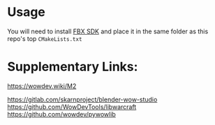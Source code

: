 # Usage

You will need to install [FBX SDK](https://www.autodesk.com/developer-network/platform-technologies/fbx-sdk-2020-3) and place it in the same folder as this repo's top `CMakeLists.txt`

# Supplementary Links:

https://wowdev.wiki/M2

https://gitlab.com/skarnproject/blender-wow-studio
https://github.com/WowDevTools/libwarcraft
https://github.com/wowdev/pywowlib